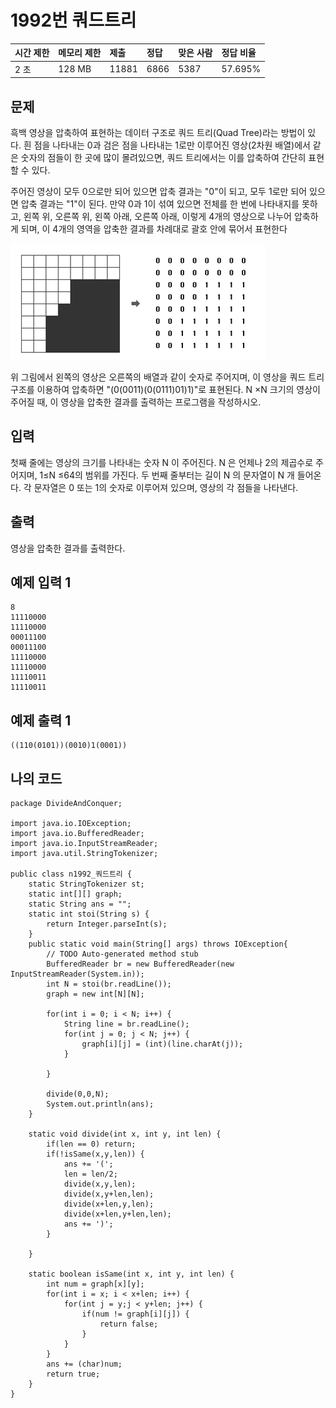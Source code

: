 # 1992번 쿼드트리

| 시간 제한 | 메모리 제한 | 제출  | 정답 | 맞은 사람 | 정답 비율 |
| :-------- | :---------- | :---- | :--- | :-------- | :-------- |
| 2 초      | 128 MB      | 11881 | 6866 | 5387      | 57.695%   |

## 문제

흑백 영상을 압축하여 표현하는 데이터 구조로 쿼드 트리(Quad Tree)라는 방법이 있다. 흰 점을 나타내는 0과 검은 점을 나타내는 1로만 이루어진 영상(2차원 배열)에서 같은 숫자의 점들이 한 곳에 많이 몰려있으면, 쿼드 트리에서는 이를 압축하여 간단히 표현할 수 있다.

주어진 영상이 모두 0으로만 되어 있으면 압축 결과는 "0"이 되고, 모두 1로만 되어 있으면 압축 결과는 "1"이 된다. 만약 0과 1이 섞여 있으면 전체를 한 번에 나타내지를 못하고, 왼쪽 위, 오른쪽 위, 왼쪽 아래, 오른쪽 아래, 이렇게 4개의 영상으로 나누어 압축하게 되며, 이 4개의 영역을 압축한 결과를 차례대로 괄호 안에 묶어서 표현한다

![img](qq.png)

위 그림에서 왼쪽의 영상은 오른쪽의 배열과 같이 숫자로 주어지며, 이 영상을 쿼드 트리 구조를 이용하여 압축하면 "(0(0011)(0(0111)01)1)"로 표현된다. N ×N 크기의 영상이 주어질 때, 이 영상을 압축한 결과를 출력하는 프로그램을 작성하시오.

## 입력

첫째 줄에는 영상의 크기를 나타내는 숫자 N 이 주어진다. N 은 언제나 2의 제곱수로 주어지며, 1≤N ≤64의 범위를 가진다. 두 번째 줄부터는 길이 N 의 문자열이 N 개 들어온다. 각 문자열은 0 또는 1의 숫자로 이루어져 있으며, 영상의 각 점들을 나타낸다.

## 출력

영상을 압축한 결과를 출력한다.

## 예제 입력 1 

```
8
11110000
11110000
00011100
00011100
11110000
11110000
11110011
11110011
```

## 예제 출력 1 

```
((110(0101))(0010)1(0001)) 
```

## 나의 코드

```
package DivideAndConquer;

import java.io.IOException;
import java.io.BufferedReader;
import java.io.InputStreamReader;
import java.util.StringTokenizer;

public class n1992_쿼드트리 {
	static StringTokenizer st;
	static int[][] graph;
	static String ans = "";
	static int stoi(String s) {
		return Integer.parseInt(s);
	}
	public static void main(String[] args) throws IOException{
		// TODO Auto-generated method stub
		BufferedReader br = new BufferedReader(new InputStreamReader(System.in));
		int N = stoi(br.readLine());
		graph = new int[N][N];
		
		for(int i = 0; i < N; i++) {
			String line = br.readLine();
			for(int j = 0; j < N; j++) {
				graph[i][j] = (int)(line.charAt(j));
			}
			
		}
		
		divide(0,0,N);
		System.out.println(ans);
	}
	
	static void divide(int x, int y, int len) {
		if(len == 0) return;
		if(!isSame(x,y,len)) {
			ans += '(';
			len = len/2;
			divide(x,y,len);
			divide(x,y+len,len);
			divide(x+len,y,len);
			divide(x+len,y+len,len);
			ans += ')';
		}
		
	}
	
	static boolean isSame(int x, int y, int len) {
		int num = graph[x][y];
		for(int i = x; i < x+len; i++) {
			for(int j = y;j < y+len; j++) {
				if(num != graph[i][j]) {
					return false;
				}
			}
		}
		ans += (char)num;
		return true;
	}
}
```

